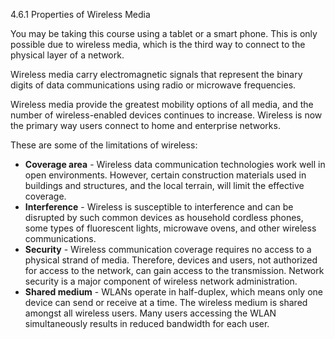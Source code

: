 4.6.1 Properties of Wireless Media

You may be taking this course using a tablet or a smart phone. This is only possible due to wireless media, which is the third way to connect to the physical layer of a network.

Wireless media carry electromagnetic signals that represent the binary digits of data communications using radio or microwave frequencies.

Wireless media provide the greatest mobility options of all media, and the number of wireless-enabled devices continues to increase. Wireless is now the primary way users connect to home and enterprise networks.

These are some of the limitations of wireless:

- **Coverage area** - Wireless data communication technologies work well in open environments. However, certain construction materials used in buildings and structures, and the local terrain, will limit the effective coverage.
- **Interference** - Wireless is susceptible to interference and can be disrupted by such common devices as household cordless phones, some types of fluorescent lights, microwave ovens, and other wireless communications.
- **Security** - Wireless communication coverage requires no access to a physical strand of media. Therefore, devices and users, not authorized for access to the network, can gain access to the transmission. Network security is a major component of wireless network administration.
- **Shared medium** - WLANs operate in half-duplex, which means only one device can send or receive at a time. The wireless medium is shared amongst all wireless users. Many users accessing the WLAN simultaneously results in reduced bandwidth for each user.